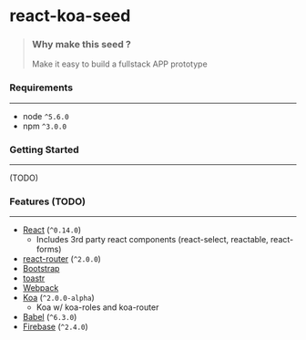 # react-koa-seed

> ### Why make this seed ?
> Make it easy to build a fullstack APP prototype

### Requirements
------------

* node `^5.6.0`
* npm `^3.0.0`

### Getting Started
---------------
(TODO)

### Features (TODO)
--------

* [React](https://github.com/facebook/react) (`^0.14.0`)
  * Includes 3rd party react components (react-select, reactable, react-forms)
* [react-router](https://github.com/rackt/react-router) (`^2.0.0`)
* [Bootstrap](https://github.com/twbs/bootstrap)
* [toastr](https://www.npmjs.com/package/toastr)
* [Webpack](https://github.com/webpack/webpack)
* [Koa](https://github.com/koajs/koa) (`^2.0.0-alpha`) 
  * Koa w/ koa-roles and koa-router
* [Babel](https://github.com/babel/babel) (`^6.3.0`)
* [Firebase](https://www.npmjs.com/package/firebase) (`^2.4.0`) 
